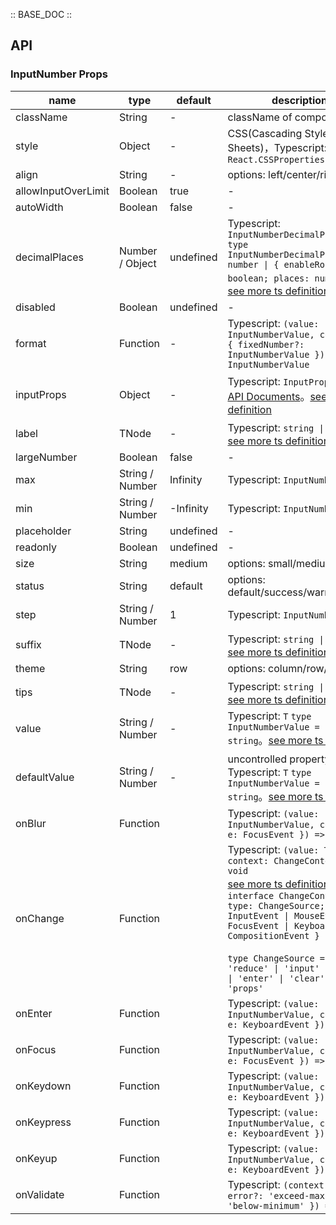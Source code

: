 :: BASE_DOC ::

## API

### InputNumber Props

name | type | default | description | required
-- | -- | -- | -- | --
className | String | - | className of component | N
style | Object | - | CSS(Cascading Style Sheets)，Typescript: `React.CSSProperties` | N
align | String | - | options: left/center/right | N
allowInputOverLimit | Boolean | true | \- | N
autoWidth | Boolean | false | \- | N
decimalPlaces | Number / Object | undefined | Typescript: `InputNumberDecimalPlaces` `type InputNumberDecimalPlaces = number \| { enableRound: boolean; places: number } `。[see more ts definition](https://github.com/Tencent/tdesign-react/blob/develop/packages/components/input-number/type.ts) | N
disabled | Boolean | undefined | \- | N
format | Function | - | Typescript: `(value: InputNumberValue, context?: { fixedNumber?: InputNumberValue }) => InputNumberValue` | N
inputProps | Object | - | Typescript: `InputProps`，[Input API Documents](./input?tab=api)。[see more ts definition](https://github.com/Tencent/tdesign-react/blob/develop/packages/components/input-number/type.ts) | N
label | TNode | - | Typescript: `string \| TNode`。[see more ts definition](https://github.com/Tencent/tdesign-react/blob/develop/packages/components/common.ts) | N
largeNumber | Boolean | false | \- | N
max | String / Number | Infinity | Typescript: `InputNumberValue` | N
min | String / Number | -Infinity | Typescript: `InputNumberValue` | N
placeholder | String | undefined | \- | N
readonly | Boolean | undefined | \- | N
size | String | medium | options: small/medium/large | N
status | String | default | options: default/success/warning/error | N
step | String / Number | 1 | Typescript: `InputNumberValue` | N
suffix | TNode | - | Typescript: `string \| TNode`。[see more ts definition](https://github.com/Tencent/tdesign-react/blob/develop/packages/components/common.ts) | N
theme | String | row | options: column/row/normal | N
tips | TNode | - | Typescript: `string \| TNode`。[see more ts definition](https://github.com/Tencent/tdesign-react/blob/develop/packages/components/common.ts) | N
value | String / Number | - | Typescript: `T` `type InputNumberValue = number \| string`。[see more ts definition](https://github.com/Tencent/tdesign-react/blob/develop/packages/components/input-number/type.ts) | N
defaultValue | String / Number | - | uncontrolled property。Typescript: `T` `type InputNumberValue = number \| string`。[see more ts definition](https://github.com/Tencent/tdesign-react/blob/develop/packages/components/input-number/type.ts) | N
onBlur | Function |  | Typescript: `(value: InputNumberValue, context: { e: FocusEvent }) => void`<br/> | N
onChange | Function |  | Typescript: `(value: T, context: ChangeContext) => void`<br/>[see more ts definition](https://github.com/Tencent/tdesign-react/blob/develop/packages/components/input-number/type.ts)。<br/>`interface ChangeContext { type: ChangeSource; e: InputEvent \| MouseEvent \| FocusEvent \| KeyboardEvent \| CompositionEvent }`<br/><br/>`type ChangeSource = 'add' \| 'reduce' \| 'input' \| 'blur' \| 'enter' \| 'clear' \| 'props'`<br/> | N
onEnter | Function |  | Typescript: `(value: InputNumberValue, context: { e: KeyboardEvent }) => void`<br/> | N
onFocus | Function |  | Typescript: `(value: InputNumberValue, context: { e: FocusEvent }) => void`<br/> | N
onKeydown | Function |  | Typescript: `(value: InputNumberValue, context: { e: KeyboardEvent }) => void`<br/> | N
onKeypress | Function |  | Typescript: `(value: InputNumberValue, context: { e: KeyboardEvent }) => void`<br/> | N
onKeyup | Function |  | Typescript: `(value: InputNumberValue, context: { e: KeyboardEvent }) => void`<br/> | N
onValidate | Function |  | Typescript: `(context: { error?: 'exceed-maximum' \| 'below-minimum' }) => void`<br/> | N
